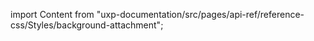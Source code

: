 
import Content from "uxp-documentation/src/pages/api-ref/reference-css/Styles/background-attachment";

<Content query="product=photoshop"/>

